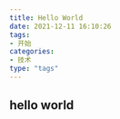 ```yaml
---
title: Hello World
date: 2021-12-11 16:10:26
tags:
- 开始
categories:
- 技术
type: "tags"
---
```

## hello world

